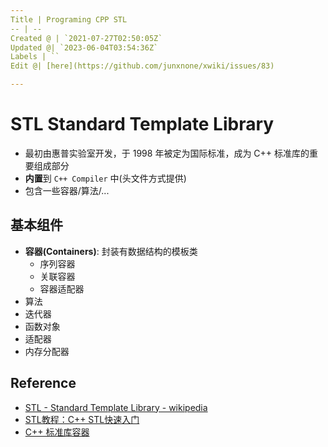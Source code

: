 ```yaml
---
Title | Programing CPP STL
-- | --
Created @ | `2021-07-27T02:50:05Z`
Updated @| `2023-06-04T03:54:36Z`
Labels | ``
Edit @| [here](https://github.com/junxnone/xwiki/issues/83)

---
```

# STL Standard Template Library
- 最初由惠普实验室开发，于 1998 年被定为国际标准，成为 C++ 标准库的重要组成部分
- **内置**到 `C++ Compiler` 中(头文件方式提供)
- 包含一些容器/算法/...


## 基本组件
- **容器(Containers)**: 封装有数据结构的模板类
  - 序列容器
  - 关联容器
  - 容器适配器
- 算法
- 迭代器
- 函数对象
- 适配器
- 内存分配器


## Reference
- [STL - Standard Template Library - wikipedia](https://en.wikipedia.org/wiki/Standard_Template_Library)
- [STL教程：C++ STL快速入门](http://c.biancheng.net/view/6557.html)
- [C++ 标准库容器](https://learn.microsoft.com/zh-cn/cpp/standard-library/stl-containers)
